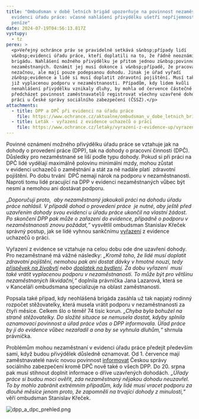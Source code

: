```yaml
---
title: "Ombudsman v době letních brigád upozorňuje na povinnost nezaměstnaných v
  evidenci úřadu práce: včasné nahlášení přivýdělku ušetří nepříjemnosti i
  peníze"
date: 2024-07-19T04:56:13.817Z
vystupy:
  - tz
perex: >
  <p>Veřejný ochránce práv se pravidelně setkává s&nbsp;případy lidí
  v&nbsp;evidenci úřadu práce, kteří doplatili na to, že řádně neoznámili
  brigádu. Nahlášení možného přivýdělku je přitom jednou z&nbsp;povinností
  nezaměstnaných. Oznámit jej musí dokonce i v&nbsp;případě, že pracovat
  nezačnou, ale mají pouze podepsanou dohodu. Jinak je úřad vyřadí
  z&nbsp;evidence a lidé si musí doplatit zdravotní pojištění. Musí také vrátit
  již vyplacenou podporu v nezaměstnanosti. Případům, kdy lidem kvůli
  nenahlášení přivýdělku vznikaly dluhy, by mohla od července částečně
  předcházet povinnost zaměstnavatelů registrovat všechny uzavřené dohody o
  práci u České správy sociálního zabezpečení (ČSSZ).</p>
attachments:
  - title: DPP a DPČ při evidenci na úřadu práce
    file: https://www.ochrance.cz/aktualne/ombudsman_v_dobe_letnich_brigad_upozornuje_na_povinnost_nezamestnanych_v_evidenci_uradu_prace_vcasne_nahlaseni_privydelku_usetri_neprijemnosti_i_penize/dpp_a_dpc_prehled.pdf
  - title: Leták - vyřazení z evidence uchazečů o práci
    file: https://www.ochrance.cz/letaky/vyrazeni-z-evidence-up/vyrazeni-z-evidence-up.pdf
---
```

<p>Povinné oznámení možného přivýdělku úřadu práce se vztahuje jak na dohody o provedení práce (DPP), tak na dohody o pracovní činnosti (DPČ). Důsledky pro nezaměstnané se liší podle typu dohody. Pokud si při práci na DPČ lidé vydělají maximálně polovinu minimální mzdy, mohou zůstat v&nbsp;evidenci uchazečů o zaměstnání a stát za ně nadále platí&nbsp; zdravotní pojištění. Po dobu trvání &nbsp;DPČ nemají nárok na podporu v&nbsp;nezaměstnanosti. Naproti tomu lidé pracující na DPP v&nbsp;evidenci nezaměstnaných vůbec být nesmí a nemohou ani dostávat podporu.</p>

<p>&bdquo;<em>Doporučuji proto, &nbsp;aby nezaměstnaný jakoukoli práci na dohodu úřadu práce nahlásil. V&nbsp;případě dohod o provedení práce&nbsp; je nutné, aby ještě před uzavřením dohody svou evidenci u úřadu práce ukončil na vlastní žádost. Po skončení DPP pak může o zařazení do evidence, případně o podporu v nezaměstnanosti znovu požádat,&ldquo;</em> vysvětlil ombudsman Stanislav Křeček správný postup, jak se lidé vyhnou sankčnímu <a href="https://www.zakonyprolidi.cz/cs/2004-435#p30">vyřazení</a> z&nbsp;evidence uchazečů o práci.</p>

<p>Vyřazení z&nbsp;evidence se vztahuje na celou dobu ode dne uzavření dohody. Pro nezaměstnané má vážné následky: <em>&bdquo;Kromě toho, že lidé musí doplatit zdravotní pojištění, nemohou pak ani dostat dávky v&nbsp;hmotné nouzi, tedy </em><a href="https://www.mpsv.cz/-/prispevek-na-zivobyti"><em>příspěvek na živobytí</em></a><em> nebo </em><a href="https://www.mpsv.cz/-/doplatek-na-bydleni"><em>doplatek na bydlení</em></a><em>.</em><em> Za dobu vyřazení &nbsp;musí také vrátit vyplacenou podporu v&nbsp;nezaměstnanosti. To může být pro většinu nezaměstnaných likvidační,&ldquo;</em> doplnila právnička Jana Lazarová, která se v&nbsp;Kanceláři ombudsmana specializuje na oblast zaměstnanosti. &nbsp;</p>

<p>Popsala také případ, kdy neohlášená brigáda zasáhla už tak napjatý rodinný rozpočet stěžovatelky, která musela vrátit podporu v&nbsp;nezaměstnanosti za čtyři měsíce. Celkem šlo o téměř 74 tisíc korun. <em>&bdquo;Chyba byla bohužel na straně stěžovatelky. Do složité situace se nemusela dostat, kdyby splnila oznamovací povinnost<strong> </strong>a úřad práce včas o DPP informovala. Úřad práce by ji do evidence vůbec nezařadil a ona by se vyhnula dluhům,&ldquo;</em> shrnula právnička.</p>

<p>Problémům mohou nezaměstnaní v&nbsp;evidenci úřadu práce předejít především sami, když budou přivýdělek důsledně oznamovat. Od 1. července mají zaměstnavatelé navíc novou povinnost <a href="https://www.zakonyprolidi.cz/cs/1992-589#p9a">informovat</a> Českou správy sociálního zabezpečení kromě DPČ nově také o všech DPP<em>. </em>Do 20. srpna pak musí stihnout doplnit informace o dříve uzavřených dohodách. <em>&bdquo;Úřady práce si budou moci ověřit, zda nezaměstnaný nějakou dohodu neuzavřel. To by mohlo zabránit extrémním případům, kdy lidé musí vracet podporu za dlouhé měsíce jenom proto, že zapomněli na trvající dohody z&nbsp;minulosti,&ldquo;</em> věří ombudsman Stanislav Křeček.</p>

<p><img alt="dpp_a_dpc_prehled.png" src="https://www.ochrance.cz/aktualne/ombudsman_v_dobe_letnich_brigad_upozornuje_na_povinnost_nezamestnanych_v_evidenci_uradu_prace_vcasne_nahlaseni_privydelku_usetri_neprijemnosti_i_penize/dpp_a_dpc_prehled.png" /></p>
